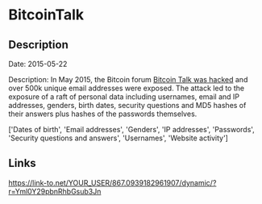 # BitcoinTalk

## Description

Date: 2015-05-22

Description:
In May 2015, the Bitcoin forum <a href="https://www.cryptocoinsnews.com/bitcoin-exchange-btc-e-bitcointalk-forum-breaches-details-revealed/" target="_blank" rel="noopener">Bitcoin Talk was hacked</a> and over 500k unique email addresses were exposed. The attack led to the exposure of a raft of personal data including usernames, email and IP addresses, genders, birth dates, security questions and MD5 hashes of their answers plus hashes of the passwords themselves.


['Dates of birth', 'Email addresses', 'Genders', 'IP addresses', 'Passwords', 'Security questions and answers', 'Usernames', 'Website activity']

## Links

https://link-to.net/YOUR_USER/867.0939182961907/dynamic/?r=Yml0Y29pbnRhbGsub3Jn